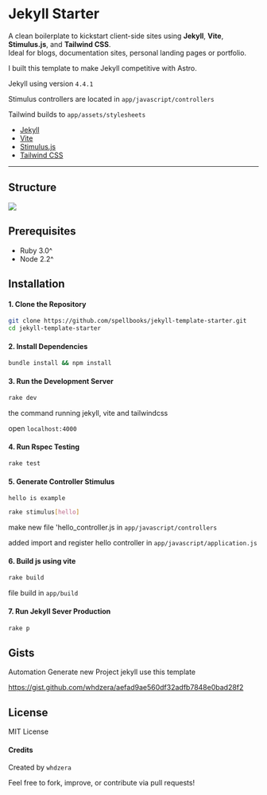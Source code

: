 # Jekyll Starter

A clean boilerplate to kickstart client-side sites using **Jekyll**, **Vite**, **Stimulus.js**, and **Tailwind CSS**.  
Ideal for blogs, documentation sites, personal landing pages or portfolio.

I built this template to make Jekyll competitive with Astro.

Jekyll using version `4.4.1`

Stimulus controllers are located in `app/javascript/controllers`

Tailwind builds to `app/assets/stylesheets`


- [Jekyll](https://jekyllrb.com/)
- [Vite](https://vite.dev/)
- [Stimulus.js](https://stimulus.hotwired.dev/)
- [Tailwind CSS](https://tailwindcss.com/) 

---

## Structure

<img src="https://i.imgur.com/aukHSw4.png">

## Prerequisites
- Ruby 3.0^
- Node 2.2^

## Installation

#### 1. Clone the Repository

```bash
git clone https://github.com/spellbooks/jekyll-template-starter.git
cd jekyll-template-starter
```

#### 2. Install Dependencies
```bash
bundle install && npm install
```

#### 3. Run the Development Server
```bash
rake dev
```
the command running jekyll, vite and tailwindcss

open `localhost:4000`

#### 4. Run Rspec Testing
```bash
rake test
```

#### 5. Generate Controller Stimulus
`hello is example`
```bash
rake stimulus[hello]
```
make new file 'hello_controller.js in `app/javascript/controllers`

added import and register hello controller in `app/javascript/application.js`

#### 6. Build js using vite
```bash
rake build
```
file build in `app/build` 

#### 7. Run Jekyll Sever Production
```bash
rake p
```

## Gists

Automation Generate new Project jekyll use this template

https://gist.github.com/whdzera/aefad9ae560df32adfb7848e0bad28f2

## License

MIT License

#### Credits

Created by `whdzera`

Feel free to fork, improve, or contribute via pull requests!